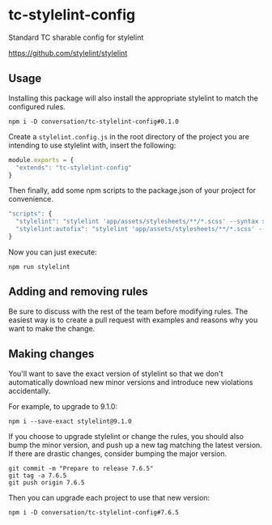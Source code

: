 # tc-stylelint-config

Standard TC sharable config for stylelint

https://github.com/stylelint/stylelint

## Usage

Installing this package will also install the appropriate stylelint to match the configured rules.

```
npm i -D conversation/tc-stylelint-config#0.1.0
```

Create a `stylelint.config.js` in the root directory of the project you are intending to use stylelint with, insert the following:

```js
module.exports = {
  "extends": "tc-stylelint-config"
}
```

Then finally, add some npm scripts to the package.json of your project for convenience.

```js
"scripts": {
  "stylelint": "stylelint 'app/assets/stylesheets/**/*.scss' --syntax scss",
  "stylelint:autofix": "stylelint 'app/assets/stylesheets/**/*.scss' --syntax scss --fix"
}
```

Now you can just execute:
```
npm run stylelint
```

## Adding and removing rules

Be sure to discuss with the rest of the team before modifying rules. The easiest way is to create a pull request with examples and reasons why you want to make the change.

## Making changes

You'll want to save the exact version of stylelint so that we don't automatically download new minor versions and introduce new violations accidentally.

For example, to upgrade to 9.1.0:

```
npm i --save-exact stylelint@9.1.0
```

If you choose to upgrade stylelint or change the rules, you should also bump the minor version, and push up a new tag matching the latest version. If there are drastic changes, consider bumping the major version.

```
git commit -m "Prepare to release 7.6.5"
git tag -a 7.6.5
git push origin 7.6.5
```

Then you can upgrade each project to use that new version:
```
npm i -D conversation/tc-stylelint-config#7.6.5
```
